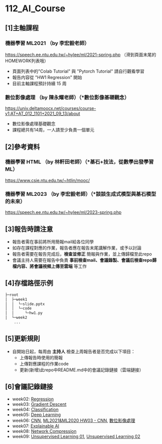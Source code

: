 # 112_AI_Course

## [1]主軸課程 
### 機器學習 ML2021 （by 李宏毅老師）
https://speech.ee.ntu.edu.tw/~hylee/ml/2021-spring.php （滑到頁面末尾的HOMEWORK列表哦）
- 頁面列表中的"Colab Tutorial" 與 "Pytorch Tutorial" 請自行觀看學習
- 報告内容從 "HW1 Regression" 開始
- 目前主軸課程預計持續 15 周

### 數位影像處理 （by 陳永耀老師）（*數位影像基礎觀念）
https://univ.deltamoocx.net/courses/course-v1:AT+AT_012_1101+2021_09_13/about
- 數位影像處理基礎觀念
- 課程總共有14周，一人請至少負責一個單元

## [2]參考資料

### 機器學習 HTML （by 林軒田老師）（*基石+技法，從數學出發學習ML）
https://www.csie.ntu.edu.tw/~htlin/mooc/

### 機器學習 ML2023 （by 李宏毅老師）（*談談生成式模型與基石模型的未來）
https://speech.ee.ntu.edu.tw/~hylee/ml/2023-spring.php

## [3]報告時請注意
- 報告者需在事前將所用簡報mail給各位同學
- 如存在課程對應的作業，報告者應在報告末尾講解作業，或予以討論
- 報告者需要在報告完成后，**檢查並修正** 簡報與作業，並上傳歸檔至此repo
- 會議主持人需要在報告中負責 **事前檢查mail、會議錄製、會議后檢查repo歸檔内容、將會議視頻上傳至雲端** 等工作

## [4]存檔路徑示例
```bash
├─root
│  ├─week1
│  │  └─slide.pptx
│  │  └─code
│  │     └─hw1.py
│  └─week2
	...
```

## [5]更新規則
- 自開始日起，每周由 **主持人** 檢查上周報告者是否完成以下項目：
	- 上傳報告時使用的簡報
	- 上傳對應課程的作業code
	- 更新(新增)此repo中README.md中的會議記錄鏈接（雲端鏈接）

## [6]會議記錄鏈接
- week02: [Regression](https://drive.google.com/file/d/1FcV4Eidj8GbkbB5Lr4RWfk3kg4Fqz3cr/view?usp=share_link)
- week03: [Gradient Descent](https://drive.google.com/file/d/1GrQuSP6CrGMjV5BfndGuwasM4EDT-hp0/view?usp=share_link)
- week04: [Classification](https://drive.google.com/file/d/1FTAWXsRBNnqW0Gk-YFlrousnaefRiv16/view?usp=share_link)
- week05: [Deep Learning](https://drive.google.com/file/d/1Q4O3n2f6XHjqmpssK8rG0cjqwT5e3VMc/view?usp=share_link)
- week06: [CNN](https://drive.google.com/file/d/1KLVwj5bnveTdbTKsf7NuIB24qnfHIgjS/view?usp=drive_link), [ML2021&ML2020 HW03 - CNN](https://drive.google.com/file/d/1uZUVKKUZVtoUa9QXxzucAdA9umG7QulC/view?usp=drive_link), [數位影像處理](https://drive.google.com/file/d/1C2uVXD_DlrZj6ZYWjnzByFMC9pFON5V8/view?usp=drive_link)
- week07: [Explainable AI](https://drive.google.com/file/d/17ZAMYBjdrcWyAraU1eRmcMjIzaYKqeGD/view?usp=drive_link)
- week08: [Network Compression](https://drive.google.com/file/d/1IY6MMGIcnTz07-7-sZFj6Nb5eW8EzIkY/view?usp=sharing)
- week09: [Unsupervised Learning 01](https://drive.google.com/file/d/1qHK8nnJ1M66jCuMZ9Y7LIdULmw3U8fMk/view?usp=drive_link), [Unsupervised Learning 02](https://drive.google.com/file/d/1tdfRDHra66TQPsA2pTqgKCnpV-qqKUFW/view?usp=drive_link)


